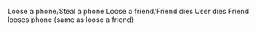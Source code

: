 Loose a phone/Steal a phone
Loose a friend/Friend dies
User dies
Friend looses phone (same as loose a friend)
